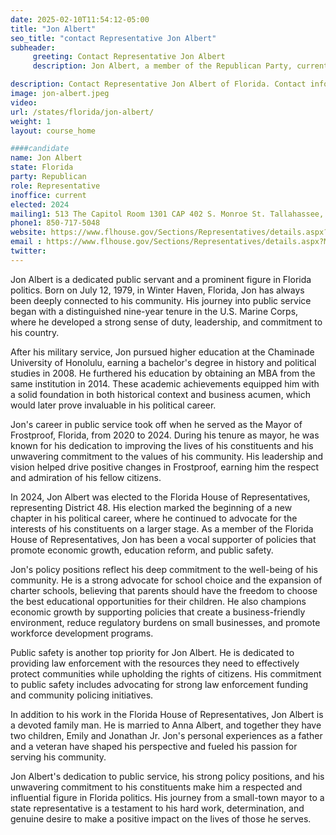 ```yaml
---
date: 2025-02-10T11:54:12-05:00
title: "Jon Albert"
seo_title: "contact Representative Jon Albert"
subheader:
     greeting: Contact Representative Jon Albert
     description: Jon Albert, a member of the Republican Party, currently serves in the Florida House of Representatives, representing District 48. He began his term of office on November 5, 2024.

description: Contact Representative Jon Albert of Florida. Contact information for Jon Albert includes email address, phone number, and mailing address.
image: jon-albert.jpeg
video:
url: /states/florida/jon-albert/
weight: 1
layout: course_home

####candidate
name: Jon Albert
state: Florida
party: Republican
role: Representative
inoffice: current
elected: 2024
mailing1: 513 The Capitol Room 1301 CAP 402 S. Monroe St. Tallahassee, FL 32399-1300
phone1: 850-717-5048
website: https://www.flhouse.gov/Sections/Representatives/details.aspx?MemberId=4917&LegislativeTermId=91/
email : https://www.flhouse.gov/Sections/Representatives/details.aspx?MemberId=4917&LegislativeTermId=91/
twitter: 
---
```

Jon Albert is a dedicated public servant and a prominent figure in Florida politics. Born on July 12, 1979, in Winter Haven, Florida, Jon has always been deeply connected to his community. His journey into public service began with a distinguished nine-year tenure in the U.S. Marine Corps, where he developed a strong sense of duty, leadership, and commitment to his country.

After his military service, Jon pursued higher education at the Chaminade University of Honolulu, earning a bachelor's degree in history and political studies in 2008. He furthered his education by obtaining an MBA from the same institution in 2014. These academic achievements equipped him with a solid foundation in both historical context and business acumen, which would later prove invaluable in his political career.

Jon's career in public service took off when he served as the Mayor of Frostproof, Florida, from 2020 to 2024. During his tenure as mayor, he was known for his dedication to improving the lives of his constituents and his unwavering commitment to the values of his community. His leadership and vision helped drive positive changes in Frostproof, earning him the respect and admiration of his fellow citizens.

In 2024, Jon Albert was elected to the Florida House of Representatives, representing District 48. His election marked the beginning of a new chapter in his political career, where he continued to advocate for the interests of his constituents on a larger stage. As a member of the Florida House of Representatives, Jon has been a vocal supporter of policies that promote economic growth, education reform, and public safety.

Jon's policy positions reflect his deep commitment to the well-being of his community. He is a strong advocate for school choice and the expansion of charter schools, believing that parents should have the freedom to choose the best educational opportunities for their children. He also champions economic growth by supporting policies that create a business-friendly environment, reduce regulatory burdens on small businesses, and promote workforce development programs.

Public safety is another top priority for Jon Albert. He is dedicated to providing law enforcement with the resources they need to effectively protect communities while upholding the rights of citizens. His commitment to public safety includes advocating for strong law enforcement funding and community policing initiatives.

In addition to his work in the Florida House of Representatives, Jon Albert is a devoted family man. He is married to Anna Albert, and together they have two children, Emily and Jonathan Jr. Jon's personal experiences as a father and a veteran have shaped his perspective and fueled his passion for serving his community.

Jon Albert's dedication to public service, his strong policy positions, and his unwavering commitment to his constituents make him a respected and influential figure in Florida politics. His journey from a small-town mayor to a state representative is a testament to his hard work, determination, and genuine desire to make a positive impact on the lives of those he serves.

